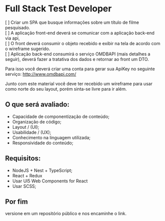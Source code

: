 # Full Stack Test Developer

[ ] Criar um SPA que busque informações sobre um título de filme pesquisado.  
[ ] A aplicação front-end deverá se comunicar com a aplicação back-end via api,  
[ ] O front deverá consumir o objeto recebido e exibir na tela de acordo com o wireframe sugerido.  
[ ] Aplicação back-end consumirá o serviço OMDBAPI (mais detalhes a seguir), deverá fazer a tratativa dos dados e retornar ao front um DTO. 

Para isso você deverá criar uma conta para gerar sua ApiKey no seguinte serviço:
http://www.omdbapi.com/

Junto com este material você deve ter recebido um wireframe para usar como norte do seu layout, porém sinta-se livre para ir além.

## O que será avaliado:
- Capacidade de componentização de conteúdo;
- Organização de código;
- Layout / (UI);
- Usabilidade / (UX);
- Conhecimento na linguagem utilizada;
- Responsividade do conteúdo;

## Requisitos:
- NodeJS + Nest + TypeScript;
- React + Redux
- Usar UI5 Web Components for React
- Usar SCSS;


## Por fim
versione em um repositório público e nos encaminhe o link.